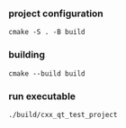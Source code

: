 ### project configuration
`cmake -S . -B build`

### building
`cmake --build build`

### run executable
`./build/cxx_qt_test_project`